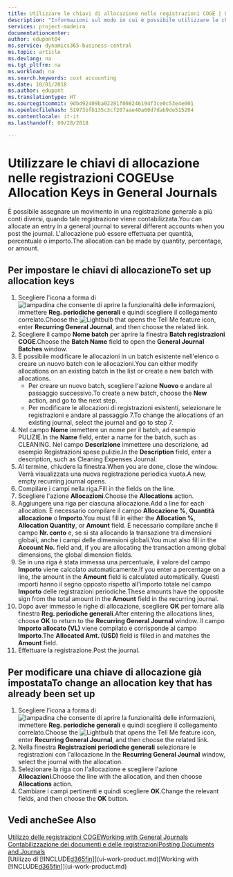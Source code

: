 ```yaml
---
title: Utilizzare le chiavi di allocazione nelle registrazioni COGE | Documenti Microsoft
description: "Informazioni sul modo in cui è possibile utilizzare le chiavi di allocazione nelle registrazioni."
services: project-madeira
documentationcenter: 
author: edupont04
ms.service: dynamics365-business-central
ms.topic: article
ms.devlang: na
ms.tgt_pltfrm: na
ms.workload: na
ms.search.keywords: cost accounting
ms.date: 10/01/2018
ms.author: edupont
ms.translationtype: HT
ms.sourcegitcommit: 9dbd92409ba02281f008246194f3ce0c53e4e001
ms.openlocfilehash: 51973bfb135c3cf207aae40a60d7dab9de515204
ms.contentlocale: it-it
ms.lasthandoff: 09/28/2018

---
```

# <a name="use-allocation-keys-in-general-journals"></a><span data-ttu-id="7657d-103">Utilizzare le chiavi di allocazione nelle registrazioni COGE</span><span class="sxs-lookup"><span data-stu-id="7657d-103">Use Allocation Keys in General Journals</span></span>
<span data-ttu-id="7657d-104">È possibile assegnare un movimento in una registrazione generale a più conti diversi, quando tale registrazione viene contabilizzata.</span><span class="sxs-lookup"><span data-stu-id="7657d-104">You can allocate an entry in a general journal to several different accounts when you post the journal.</span></span> <span data-ttu-id="7657d-105">L'allocazione può essere effettuata per quantità, percentuale o importo.</span><span class="sxs-lookup"><span data-stu-id="7657d-105">The allocation can be made by quantity, percentage, or amount.</span></span>

## <a name="to-set-up-allocation-keys"></a><span data-ttu-id="7657d-106">Per impostare le chiavi di allocazione</span><span class="sxs-lookup"><span data-stu-id="7657d-106">To set up allocation keys</span></span>
1. <span data-ttu-id="7657d-107">Scegliere l'icona a forma di ![lampadina che consente di aprire la funzionalità delle informazioni](media/ui-search/search_small.png "Informazioni sull'operazione che si desidera eseguire"), immettere **Reg. periodiche generali** e quindi scegliere il collegamento correlato.</span><span class="sxs-lookup"><span data-stu-id="7657d-107">Choose the ![Lightbulb that opens the Tell Me feature](media/ui-search/search_small.png "Tell me what you want to do") icon, enter **Recurring General Journal**, and then choose the related link.</span></span>
2. <span data-ttu-id="7657d-108">Scegliere il campo **Nome batch** per aprire la finestra **Batch registrazioni COGE**.</span><span class="sxs-lookup"><span data-stu-id="7657d-108">Choose the **Batch Name** field to open the **General Journal Batches** window.</span></span>
3. <span data-ttu-id="7657d-109">È possibile modificare le allocazioni in un batch esistente nell'elenco o creare un nuovo batch con le allocazioni.</span><span class="sxs-lookup"><span data-stu-id="7657d-109">You can either modify allocations on an existing batch in the list or create a new batch with allocations.</span></span>
   * <span data-ttu-id="7657d-110">Per creare un nuovo batch, scegliere l'azione **Nuovo** e andare al passaggio successivo.</span><span class="sxs-lookup"><span data-stu-id="7657d-110">To create a new batch, choose the **New** action, and go to the next step.</span></span>
   * <span data-ttu-id="7657d-111">Per modificare le allocazioni di registrazioni esistenti, selezionare le registrazioni e andare al passaggio 7.</span><span class="sxs-lookup"><span data-stu-id="7657d-111">To change the allocations of an existing journal, select the journal and go to step 7.</span></span>    
4. <span data-ttu-id="7657d-112">Nel campo **Nome** immettere un nome per il batch, ad esempio PULIZIE.</span><span class="sxs-lookup"><span data-stu-id="7657d-112">In the **Name** field, enter a name for the batch, such as CLEANING.</span></span> <span data-ttu-id="7657d-113">Nel campo **Descrizione** immettere una descrizione, ad esempio Registrazioni spese pulizie.</span><span class="sxs-lookup"><span data-stu-id="7657d-113">In the **Description** field, enter a description, such as Cleaning Expenses Journal.</span></span>
5. <span data-ttu-id="7657d-114">Al termine, chiudere la finestra.</span><span class="sxs-lookup"><span data-stu-id="7657d-114">When you are done, close the window.</span></span> <span data-ttu-id="7657d-115">Verrà visualizzata una nuova registrazione periodica vuota.</span><span class="sxs-lookup"><span data-stu-id="7657d-115">A new, empty recurring journal opens.</span></span>
6. <span data-ttu-id="7657d-116">Compilare i campi nella riga.</span><span class="sxs-lookup"><span data-stu-id="7657d-116">Fill in the fields on the line.</span></span>
7. <span data-ttu-id="7657d-117">Scegliere l'azione **Allocazioni**.</span><span class="sxs-lookup"><span data-stu-id="7657d-117">Choose the **Allocations** action.</span></span>
8. <span data-ttu-id="7657d-118">Aggiungere una riga per ciascuna allocazione.</span><span class="sxs-lookup"><span data-stu-id="7657d-118">Add a line for each allocation.</span></span> <span data-ttu-id="7657d-119">È necessario compilare il campo **Allocazione %**, **Quantità allocazione** o **Importo**.</span><span class="sxs-lookup"><span data-stu-id="7657d-119">You must fill in either the **Allocation %**, **Allocation Quantity**, or **Amount** field.</span></span> <span data-ttu-id="7657d-120">È necessario compilare anche il campo **Nr. conto** e, se si sta allocando la transazione tra dimensioni globali, anche i campi delle dimensioni globali.</span><span class="sxs-lookup"><span data-stu-id="7657d-120">You must also fill in the **Account No.** field and, if you are allocating the transaction among global dimensions, the global dimension fields.</span></span>
9. <span data-ttu-id="7657d-121">Se in una riga è stata immessa una percentuale, il valore del campo **Importo** viene calcolato automaticamente.</span><span class="sxs-lookup"><span data-stu-id="7657d-121">If you enter a percentage on a line, the amount in the **Amount** field is calculated automatically.</span></span> <span data-ttu-id="7657d-122">Questi importi hanno il segno opposto rispetto all'importo totale nel campo **Importo** delle registrazioni periodiche.</span><span class="sxs-lookup"><span data-stu-id="7657d-122">These amounts have the opposite sign from the total amount in the **Amount** field in the recurring journal.</span></span>
10. <span data-ttu-id="7657d-123">Dopo aver immesso le righe di allocazione, scegliere **OK** per tornare alla finestra **Reg. periodiche generali**.</span><span class="sxs-lookup"><span data-stu-id="7657d-123">After entering the allocations lines, choose **OK** to return to the **Recurring General Journal** window.</span></span> <span data-ttu-id="7657d-124">Il campo **Importo allocato (VL)** viene compilato e corrisponde al campo **Importo**.</span><span class="sxs-lookup"><span data-stu-id="7657d-124">The **Allocated Amt. (USD)** field is filled in and matches the **Amount** field.</span></span>
11. <span data-ttu-id="7657d-125">Effettuare la registrazione.</span><span class="sxs-lookup"><span data-stu-id="7657d-125">Post the journal.</span></span>

## <a name="to-change-an-allocation-key-that-has-already-been-set-up"></a><span data-ttu-id="7657d-126">Per modificare una chiave di allocazione già impostata</span><span class="sxs-lookup"><span data-stu-id="7657d-126">To change an allocation key that has already been set up</span></span>
1. <span data-ttu-id="7657d-127">Scegliere l'icona a forma di ![lampadina che consente di aprire la funzionalità delle informazioni](media/ui-search/search_small.png "Informazioni sull'operazione che si desidera eseguire"), immettere **Reg. periodiche generali** e quindi scegliere il collegamento correlato.</span><span class="sxs-lookup"><span data-stu-id="7657d-127">Choose the ![Lightbulb that opens the Tell Me feature](media/ui-search/search_small.png "Tell me what you want to do") icon, enter **Recurring General Journal**, and then choose the related link.</span></span>
2. <span data-ttu-id="7657d-128">Nella finestra **Registrazioni periodiche generali** selezionare le registrazioni con l'allocazione.</span><span class="sxs-lookup"><span data-stu-id="7657d-128">In the **Recurring General Journal** window, select the journal with the allocation.</span></span>
3. <span data-ttu-id="7657d-129">Selezionare la riga con l'allocazione e scegliere l'azione **Allocazioni**.</span><span class="sxs-lookup"><span data-stu-id="7657d-129">Choose the line with the allocation, and then choose **Allocations** action.</span></span>
4. <span data-ttu-id="7657d-130">Cambiare i campi pertinenti e quindi scegliere **OK**.</span><span class="sxs-lookup"><span data-stu-id="7657d-130">Change the relevant fields, and then choose the **OK** button.</span></span>

## <a name="see-also"></a><span data-ttu-id="7657d-131">Vedi anche</span><span class="sxs-lookup"><span data-stu-id="7657d-131">See Also</span></span>
[<span data-ttu-id="7657d-132">Utilizzo delle registrazioni COGE</span><span class="sxs-lookup"><span data-stu-id="7657d-132">Working with General Journals</span></span>](ui-work-general-journals.md)  
[<span data-ttu-id="7657d-133">Contabilizzazione dei documenti e delle registrazioni</span><span class="sxs-lookup"><span data-stu-id="7657d-133">Posting Documents and Journals</span></span>](ui-post-documents-journals.md)  
<span data-ttu-id="7657d-134">[Utilizzo di [!INCLUDE[d365fin](includes/d365fin_md.md)]](ui-work-product.md)</span><span class="sxs-lookup"><span data-stu-id="7657d-134">[Working with [!INCLUDE[d365fin](includes/d365fin_md.md)]](ui-work-product.md)</span></span>

